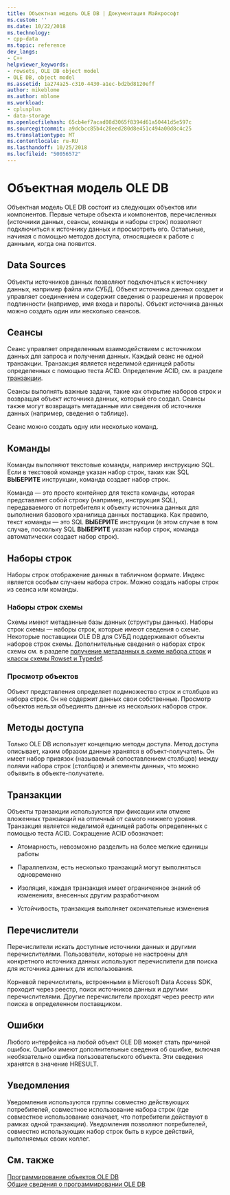 ```yaml
---
title: Объектная модель OLE DB | Документация Майкрософт
ms.custom: ''
ms.date: 10/22/2018
ms.technology:
- cpp-data
ms.topic: reference
dev_langs:
- C++
helpviewer_keywords:
- rowsets, OLE DB object model
- OLE DB, object model
ms.assetid: 1a274a25-c310-4430-a1ec-bd2bd8120eff
author: mikeblome
ms.author: mblome
ms.workload:
- cplusplus
- data-storage
ms.openlocfilehash: 65cb4ef7acad08d3065f8394d61a50441d5e597c
ms.sourcegitcommit: a9dcbcc85b4c28eed280d8e451c494a00d8c4c25
ms.translationtype: MT
ms.contentlocale: ru-RU
ms.lasthandoff: 10/25/2018
ms.locfileid: "50056572"
---
```

# <a name="ole-db-object-model"></a>Объектная модель OLE DB

Объектная модель OLE DB состоит из следующих объектов или компонентов. Первые четыре объекта и компонентов, перечисленных (источники данных, сеансы, команды и наборы строк) позволяют подключиться к источнику данных и просмотреть его. Остальные, начиная с помощью методов доступа, относящиеся к работе с данными, когда она появится.

## <a name="data-sources"></a>Data Sources

Объекты источников данных позволяют подключаться к источнику данных, например файла или СУБД. Объект источника данных создает и управляет соединением и содержит сведения о разрешения и проверок подлинности (например, имя входа и пароль). Объект источника данных можно создать один или несколько сеансов.

## <a name="sessions"></a>Сеансы

Сеанс управляет определенным взаимодействием с источником данных для запроса и получения данных. Каждый сеанс не одной транзакции. Транзакция является неделимой единицей работы определенных с помощью теста ACID. Определение ACID, см. в разделе [транзакции](#vcconoledbcomponents_transactions).

Сеансы выполнять важные задачи, такие как открытие наборов строк и возвращая объект источника данных, который его создал. Сеансы также могут возвращать метаданные или сведения об источнике данных (например, сведения о таблице).

Сеанс можно создать одну или несколько команд.

## <a name="commands"></a>Команды

Команды выполняют текстовые команды, например инструкцию SQL. Если в текстовой команде указан набор строк, таких как SQL **ВЫБЕРИТЕ** инструкции, команда создает набор строк.

Команда — это просто контейнер для текста команды, которая представляет собой строку (например, инструкция SQL), передаваемого от потребителя к объекту источника данных для выполнения базового хранилища данных поставщика. Как правило, текст команды — это SQL **ВЫБЕРИТЕ** инструкции (в этом случае в том случае, поскольку SQL **ВЫБЕРИТЕ** указан набор строк, команда автоматически создает набор строк).

## <a name="rowsets"></a>Наборы строк

Наборы строк отображение данных в табличном формате. Индекс является особым случаем набора строк. Можно создать наборы строк из сеанса или команды.

### <a name="schema-rowsets"></a>Наборы строк схемы

Схемы имеют метаданные базы данных (структуры данных). Наборы строк схемы — наборы строк, которые имеют сведения о схеме. Некоторые поставщики OLE DB для СУБД поддерживают объекты наборов строк схемы. Дополнительные сведения о наборах строк схемы см. в разделе [получение метаданных в схеме набора строк](../../data/oledb/obtaining-metadata-with-schema-rowsets.md) и [классы схемы Rowset и Typedef](../../data/oledb/schema-rowset-classes-and-typedef-classes.md).

### <a name="view-objects"></a>Просмотр объектов

Объект представления определяет подмножество строк и столбцов из набора строк. Он не содержит данных свои собственные. Просмотр объектов нельзя объединять данные из нескольких наборов строк.

## <a name="accessors"></a>Методы доступа

Только OLE DB использует концепцию методы доступа. Метод доступа описывает, каким образом данные хранятся в объект-получатель. Он имеет набор привязок (называемый сопоставлением столбцов) между полями набора строк (столбцов) и элементы данных, что можно объявить в объекте-получателе.

##  <a name="vcconoledbcomponents_transactions"></a> Транзакции

Объекты транзакции используются при фиксации или отмене вложенных транзакций на отличный от самого нижнего уровня. Транзакция является неделимой единицей работы определенных с помощью теста ACID. Сокращение ACID обозначает:

- Атомарность, невозможно разделить на более мелкие единицы работы

- Параллелизм, есть несколько транзакций могут выполняться одновременно

- Изоляция, каждая транзакция имеет ограниченное знаний об изменениях, внесенных другим разработчиком

- Устойчивость, транзакция выполняет окончательные изменения

## <a name="enumerators"></a>Перечислители

Перечислители искать доступные источники данных и другими перечислителями. Пользователи, которые не настроены для конкретного источника данных используют перечислители для поиска для источника данных для использования.

Корневой перечислитель, встроенными в Microsoft Data Access SDK, проходит через реестр, поиск источников данных и другими перечислителями. Другие перечислители проходят через реестр или поиска в определенном поставщиком.

## <a name="errors"></a>Ошибки

Любого интерфейса на любой объект OLE DB может стать причиной ошибок. Ошибки имеют дополнительные сведения об ошибке, включая необязательно ошибка пользовательского объекта. Эти сведения хранятся в значение HRESULT.

## <a name="notifications"></a>Уведомления

Уведомления используются группы совместно действующих потребителей, совместное использование набора строк (где совместное использование означает, что потребители действуют в рамках одной транзакции). Уведомления позволяют потребителей, совместно использующих набор строк быть в курсе действий, выполняемых своих коллег.

## <a name="see-also"></a>См. также

[Программирование объектов OLE DB](../../data/oledb/ole-db-programming.md)<br/>
[Общие сведения о программировании OLE DB](../../data/oledb/ole-db-programming-overview.md)